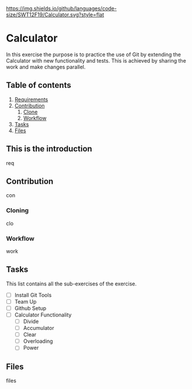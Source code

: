 https://img.shields.io/github/languages/code-size/SWT12F19/Calculator.svg?style=flat

# Calculator

In this exercise the purpose is to practice the use of Git by extending the Calculator with new functionality and tests. This is achieved by sharing the work and make changes parallel.

## Table of contents
1. [Requirements](#requirements)
2. [Contribution](#contribution)
    1. [Clone](#cloning)
    2. [Workflow](#workflow)
3. [Tasks](#tasks)
4. [Files](#files)

## This is the introduction <a name="requirements"></a>
req

## Contribution <a name="contribution"></a>
con

### Cloning <a name="cloning"></a>
clo

### Workflow <a name="workflow"></a>
work

## Tasks <a name="tasks"></a>
This list contains all the sub-exercises of the exercise.

- [ ] Install Git Tools
- [ ] Team Up
- [ ] Github Setup
- [ ] Calculator Functionality
    - [ ] Divide
    - [ ] Accumulator
    - [ ] Clear
    - [ ] Overloading
    - [ ] Power

## Files <a name="files"></a>
files
